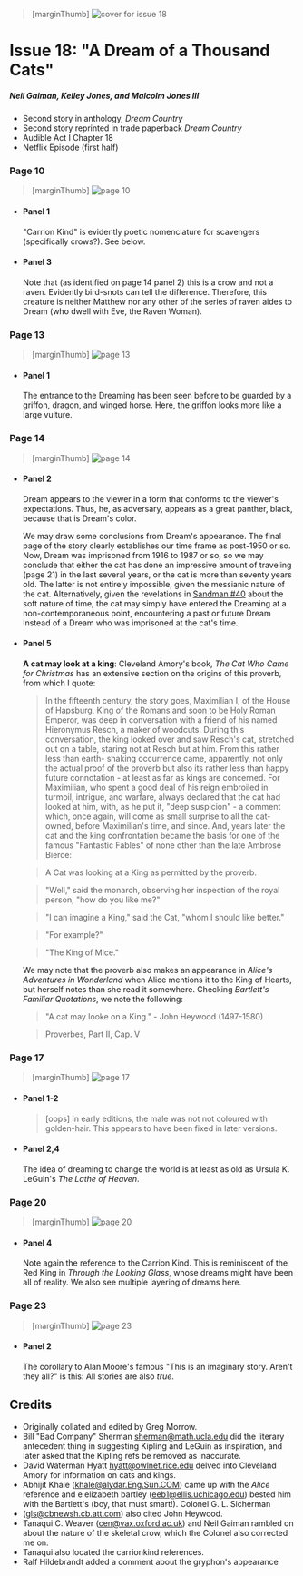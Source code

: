> [marginThumb] ![cover for issue 18](thumbnails/sandman.18/page00.jpg)

# Issue 18: "A Dream of a Thousand Cats"

##### Neil Gaiman, Kelley Jones, and Malcolm Jones III

- Second story in anthology, _Dream Country_
- Second story reprinted in trade paperback _Dream Country_
- Audible Act I Chapter 18
- Netflix Episode (first half)

### Page 10

> [marginThumb] ![page 10](thumbnails/sandman.18/page10.jpg)

- #### Panel 1

  "Carrion Kind" is evidently poetic nomenclature for scavengers (specifically crows?). See below.

- #### Panel 3

  Note that (as identified on page 14 panel 2) this is a crow and not a raven. Evidently bird-snots can tell the difference. Therefore, this creature is neither Matthew nor any other of the series of raven aides to Dream (who dwell with Eve, the Raven Woman).

### Page 13

> [marginThumb] ![page 13](thumbnails/sandman.18/page13.jpg)

- #### Panel 1

  The entrance to the Dreaming has been seen before to be guarded by a griffon, dragon, and winged horse. Here, the griffon looks more like a large vulture.

### Page 14

> [marginThumb] ![page 14](thumbnails/sandman.18/page14.jpg)

- #### Panel 2

  Dream appears to the viewer in a form that conforms to the viewer's expectations. Thus, he, as adversary, appears as a great panther, black, because that is Dream's color.

  We may draw some conclusions from Dream's appearance. The final page of the story clearly establishes our time frame as post-1950 or so. Now, Dream was imprisoned from 1916 to 1987 or so, so we may conclude that either the cat has done an impressive amount of traveling (page 21) in the last several years, or the cat is more than seventy years old. The latter is not entirely impossible, given the messianic nature of the cat. Alternatively, given the revelations in [Sandman #40](sandman.40.md) about the soft nature of time, the cat may simply have entered the Dreaming at a non-contemporaneous point, encountering a past or future Dream instead of a Dream who was imprisoned at the cat's time.

- #### Panel 5

  **A cat may look at a king**: Cleveland Amory's book, _The Cat Who Came for Christmas_ has an extensive section on the origins of this proverb, from which I quote:

  > In the fifteenth century, the story goes, Maximilian I, of the House of Hapsburg, King of the Romans and soon to be Holy Roman Emperor, was deep in conversation with a friend of his named Hieronymus Resch, a maker of woodcuts. During this conversation, the king looked over and saw Resch's cat, stretched out on a table, staring not at Resch but at him. From this rather less than earth- shaking occurrence came, apparently, not only the actual proof of the proverb but also its rather less than happy future connotation - at least as far as kings are concerned. For Maximilian, who spent a good deal of his reign embroiled in turmoil, intrigue, and warfare, always declared that the cat had looked at him, with, as he put it, "deep suspicion" - a comment which, once again, will come as small surprise to all the cat-owned, before Maximilian's time, and since. And, years later the cat and the king confrontation became the basis for one of the famous "Fantastic Fables" of none other than the late Ambrose Bierce:

  > A Cat was looking at a King as permitted by the proverb.

  > "Well," said the monarch, observing her inspection of the royal person, "how do you like me?"

  > "I can imagine a King," said the Cat, "whom I should like better."

  > "For example?"

  > "The King of Mice."

  We may note that the proverb also makes an appearance in _Alice's Adventures in Wonderland_ when Alice mentions it to the King of Hearts, but herself notes than she read it somewhere. Checking _Bartlett's Familiar Quotations_, we note the following:

  > "A cat may looke on a King." - John Heywood (1497-1580)

  > Proverbes, Part II, Cap. V

### Page 17

> [marginThumb] ![page 17](thumbnails/sandman.18/page17.jpg)

- #### Panel 1-2

  > [oops] In early editions, the male was not not coloured with golden-hair. This appears to have been fixed in later versions.

- #### Panel 2,4

  The idea of dreaming to change the world is at least as old as Ursula K. LeGuin's _The Lathe of Heaven_.

### Page 20

> [marginThumb] ![page 20](thumbnails/sandman.18/page20.jpg)

- #### Panel 4

  Note again the reference to the Carrion Kind. This is reminiscent of the Red King in _Through the Looking Glass_, whose dreams might have been all of reality. We also see multiple layering of dreams here.

### Page 23

> [marginThumb] ![page 23](thumbnails/sandman.18/page23.jpg)

- #### Panel 2

  The corollary to Alan Moore's famous "This is an imaginary story. Aren't they all?" is this: All stories are also _true_.

## Credits

- Originally collated and edited by Greg Morrow.
- Bill "Bad Company" Sherman <sherman@math.ucla.edu> did the literary antecedent thing in suggesting Kipling and LeGuin as inspiration, and later asked that the Kipling refs be removed as inaccurate.
- David Waterman Hyatt <hyatt@owlnet.rice.edu> delved into Cleveland Amory for information on cats and kings.
- Abhijit Khale (khale@alydar.Eng.Sun.COM) came up with the _Alice_ reference and e elizabeth bartley (eeb1@ellis.uchicago.edu) bested him with the Bartlett's (boy, that must smart!). Colonel G. L. Sicherman
- (gls@cbnewsh.cb.att.com) also cited John Heywood.
- Tanaqui C. Weaver (cen@vax.oxford.ac.uk) and Neil Gaiman rambled on about the nature of the skeletal crow, which the Colonel also corrected me on.
- Tanaqui also located the carrionkind references.
- Ralf Hildebrandt added a comment about the gryphon's appearance
